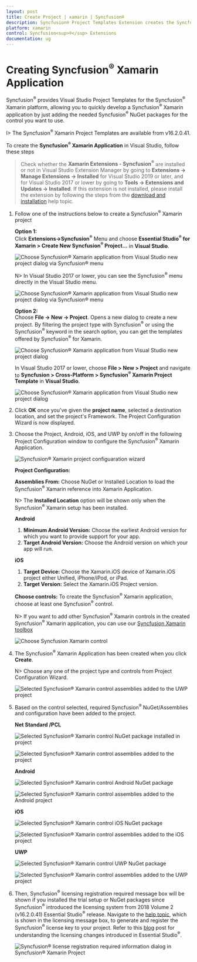 ```yaml
---
layout: post
title: Create Project | xamarin | Syncfusion®
description: Syncfusion® Project Templates Extension creates the Syncfusion® Xamarin Application by adding the required Syncfusion® NuGet packages.
platform: xamarin
control: Syncfusion<sup>®</sup> Extensions
documentation: ug
---
```


# Creating Syncfusion<sup>®</sup> Xamarin Application

Syncfusion<sup>®</sup> provides Visual Studio Project Templates for the Syncfusion<sup>®</sup> Xamarin platform, allowing you to quickly develop a Syncfusion<sup>®</sup> Xamarin application by just adding the needed Syncfusion<sup>®</sup> NuGet packages for the control you want to use. 

I> The Syncfusion<sup>®</sup> Xamarin Project Templates are available from v16.2.0.41.

To create the **Syncfusion<sup>®</sup> Xamarin Application** in Visual Studio, follow these steps

> Check whether the **Xamarin Extensions - Syncfusion<sup>®</sup>** are installed or not in Visual Studio Extension Manager by going to **Extensions -> Manage Extensions -> Installed** for Visual Studio 2019 or later, and for Visual Studio 2017 or lower by going to **Tools -> Extensions and Updates -> Installed**. If this extension is not installed, please install the extension by following the steps from the [download and installation](download-and-installation) help topic.

1.	Follow one of the instructions below to create a Syncfusion<sup>®</sup> Xamarin project

	**Option 1:**  
	Click **Extensions->Syncfusion<sup>®</sup>** Menu and choose **Essential Studio<sup>®</sup> for Xamarin > Create New Syncfusion<sup>®</sup> Project…** in **Visual Studio**.

	![Choose Syncfusion<sup>®</sup> Xamarin application from Visual Studio new project dialog via Syncfusion<sup>®</sup> menu](Syncfusion_Project_Templates_images/xamarin-visual-studio-intergration-new-project.png)

	N> In Visual Studio 2017 or lower, you can see the Syncfusion<sup>®</sup> menu directly in the Visual Studio menu.

	![Choose Syncfusion<sup>®</sup> Xamarin application from Visual Studio new project dialog via Syncfusion<sup>®</sup> menu](Syncfusion_Project_Templates_images/xamarin-project-creation-syncfusion-menu.png)

	**Option 2:**  
	Choose **File -> New -> Project**. Opens a new dialog to create a new project. By filtering the project type with Syncfusion<sup>®</sup> or using the Syncfusion<sup>®</sup> keyword in the search option, you can get the templates offered by Syncfusion<sup>®</sup> for Xamarin.

	![Choose Syncfusion<sup>®</sup> Xamarin application from Visual Studio new project dialog](Syncfusion_Project_Templates_images/xamarin-project-creation-dialog.png)

	In Visual Studio 2017 or lower, choose **File > New > Project** and navigate to **Syncfusion > Cross-Platform > Syncfusion<sup>®</sup> Xamarin Project Template** in **Visual Studio**.

	![Choose Syncfusion<sup>®</sup> Xamarin application from Visual Studio new project dialog](Syncfusion_Project_Templates_images/Syncfusion-Project-Templates-img1.jpeg)

2.	Click **OK** once you've given the **project  name**, selected a destination location, and set the project's Framework. The Project Configuration Wizard is now displayed.
   
3.	Choose the Project, Android, iOS, and UWP by on/off in the following Project Configuration window to configure the Syncfusion<sup>®</sup> Xamarin Application.

    ![Syncfusion<sup>®</sup> Xamarin project configuaration wizard](Syncfusion_Project_Templates_images/xamarin-project-creation-configuration-wizard.jpeg)

	**Project Configuration:**

	**Assemblies From:** Choose NuGet or Installed Location to load the Syncfusion<sup>®</sup> Xamarin reference into Xamarin Application.

	N> The **Installed Location** option will be shown only when the Syncfusion<sup>®</sup> Xamarin setup has been installed.

	**Android**

	1. **Minimum Android Version:** Choose the earliest Android version for which you want to provide support for your app. 
	2. **Target Android Version:** Choose the Android version on which your app will run. 

	**iOS**

	1. **Target Device:**  Choose the Xamarin.iOS device of Xamarin.iOS project either Unified, iPhone/iPod, or iPad.
	2. **Target Version:** Select the Xamarin.iOS Project version.

	**Choose controls:** To create the Syncfusion<sup>®</sup> Xamarin application, choose at least one Syncfusion<sup>®</sup> control. 

	N> If you want to add other Syncfusion<sup>®</sup> Xamarin controls in the created Syncfusion<sup>®</sup> Xamarin application, you can use our [Syncfusion Xamarin toolbox](https://help.syncfusion.com/xamarin/visual-studio-integration/toolbox-control)

	![Choose Syncfusion Xamarin control](Syncfusion_Project_Templates_images/xamarin-project-creation-control-selection.png)

4.	The Syncfusion<sup>®</sup> Xamarin Application has been created when you click **Create**.

	N> Choose any one of the project type and controls from Project Configuration Wizard.

	![Selected Syncfusion<sup>®</sup> Xamarin control assemblies added to the UWP project](Syncfusion_Project_Templates_images/xamarin-project-creation-added-assemblies.PNG)

5.	Based on the control selected, required Syncfusion<sup>®</sup> NuGet/Assemblies and configuration have been added to the project.

	**Net Standard /PCL**

	![Selected Syncfusion<sup>®</sup> Xamarin control NuGet package installed in project](Syncfusion_Project_Templates_images/xamarin-project-creation-installed-nuget-packages.jpeg)

	![Selected Syncfusion<sup>®</sup> Xamarin control assemblies added to the project](Syncfusion_Project_Templates_images/xamarin-project-creation-added-controls.jpeg)

	**Android**

	![Selected Syncfusion<sup>®</sup> Xamarin control Android NuGet package](Syncfusion_Project_Templates_images/xamarin-project-creation-android-packages.jpeg)

	![Selected Syncfusion<sup>®</sup> Xamarin control assemblies added to the Android project](Syncfusion_Project_Templates_images/xamarin-project-creation-android.jpeg)

	**iOS**

	![Selected Syncfusion<sup>®</sup> Xamarin control iOS NuGet package](Syncfusion_Project_Templates_images/xamarin-project-creation-ios-packages.jpeg)

	![Selected Syncfusion<sup>®</sup> Xamarin control assemblies added to the iOS project](Syncfusion_Project_Templates_images/xamarin-project-creation-ios.jpeg)

	**UWP**

	![Selected Syncfusion<sup>®</sup> Xamarin control UWP NuGet package](Syncfusion_Project_Templates_images/xamarin-project-creation-ios-packages.jpeg)

	![Selected Syncfusion<sup>®</sup> Xamarin control assemblies added to the UWP project](Syncfusion_Project_Templates_images/xamarin-project-creation-controls-uwp.jpeg)

6.	Then, Syncfusion<sup>®</sup> licensing registration required message box will be shown if you installed the trial setup or NuGet packages since Syncfusion<sup>®</sup> introduced the licensing system from 2018 Volume 2 (v16.2.0.41) Essential Studio<sup>®</sup> release. Navigate to the [help topic](https://help.syncfusion.com/common/essential-studio/licensing/overview#how-to-generate-syncfusion-license-key), which is shown in the licensing message box, to generate and register the Syncfusion<sup>®</sup> license key to your project. Refer to this [blog](https://www.syncfusion.com/blogs/post/whats-new-in-2018-volume-2.aspx) post for understanding the licensing changes introduced in Essential Studio<sup>®</sup>.

	![Syncfusion<sup>®</sup> license registration required information dialog in Syncfusion<sup>®</sup> Xamarin Project](Syncfusion_Project_Templates_images/xamarin-project-creation-license-registration.jpeg)


